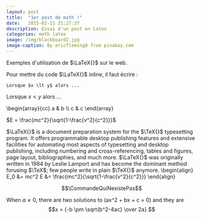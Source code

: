 ```yaml
---
layout: post
title:  "1er post de math !"
date:   2015-02-11 21:27:37
description: Essai d'un post en Latex
categories: math latex
image: /img/blackboard2.jpg
image-caption: By ericfleming8 from pixabay.com
---
```


Exemples d'utilisation de $\LaTeX{}$ sur le web.

Pour mettre du code $\LaTeX{}$ inline, il faut écrire :

	Lorsque $x \lt y$ alors ...

Lorsque $x \lt y$ alors ...


\\begin{array}{cc}
  a & b \\\\
  c & c
\\end{array}

$E = \frac{mc^2}{\sqrt{1-\frac{v^2}{c^2}}}$

$\LaTeX{}$ is a document preparation system for the $\TeX{}$ typesetting program. It offers programmable desktop publishing features and extensive facilities for automating most aspects of typesetting and desktop publishing, including numbering and cross-referencing, tables and figures, page layout, bibliographies, and much more. $\LaTeX{}$ was originally written in 1984 by Leslie Lamport and has become the dominant method forusing $\TeX$; few people write in plain $\TeX{}$ anymore.
\\begin{align}
E_0 &= mc^2
E &= \frac{mc^2}{\sqrt{1-\frac{v^2}{c^2}}}
\\end{align}

$$\CommandeQuiNexistePas$$

When $a \ne 0$, there are two solutions to \(ax^2 + bx + c = 0\) and they are
$$x = {-b \pm \sqrt{b^2-4ac} \over 2a}.$$
